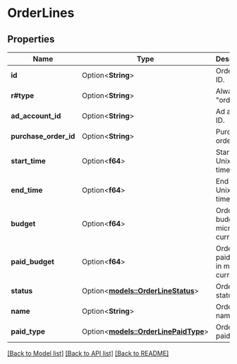 # OrderLines

## Properties

Name | Type | Description | Notes
------------ | ------------- | ------------- | -------------
**id** | Option<**String**> | Order line ID. | [optional]
**r#type** | Option<**String**> | Always \"orderline\". | [optional]
**ad_account_id** | Option<**String**> | Ad account ID. | [optional]
**purchase_order_id** | Option<**String**> | Purchase order ID. | [optional]
**start_time** | Option<**f64**> | Start time. Unix timestamp. | [optional]
**end_time** | Option<**f64**> | End time. Unix timestamp. | [optional]
**budget** | Option<**f64**> | Order line budget in micro currency. | [optional]
**paid_budget** | Option<**f64**> | Order line paid budget in micro currency. | [optional]
**status** | Option<[**models::OrderLineStatus**](OrderLineStatus.md)> | Order line status. | [optional]
**name** | Option<**String**> | Order line name. | [optional]
**paid_type** | Option<[**models::OrderLinePaidType**](OrderLinePaidType.md)> | Order line paid type. | [optional]

[[Back to Model list]](../README.md#documentation-for-models) [[Back to API list]](../README.md#documentation-for-api-endpoints) [[Back to README]](../README.md)



